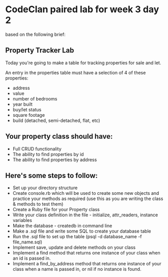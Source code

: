 # CodeClan paired lab for week 3 day 2
based on the following brief:

## Property Tracker Lab
Today you're going to make a table for tracking properties for sale and let.

An entry in the properties table must have a selection of 4 of these properties:

- address
- value
- number of bedrooms
- year built
- buy/let status
- square footage
- build (detached, semi-detached, flat, etc)

## Your property class should have:
- Full CRUD functionality
- The ability to find properties by id
- The ability to find properties by address

## Here's some steps to follow:
- Set up your directory structure
- Create console.rb which will be used to create some new objects and practice your methods as required (use this as you are writing the class & methods to test them)
- Create a Ruby file for your Property class
- Write your class definition in the file - initialize, attr_readers, instance variables
- Make the database - createdb in command line
- Make a .sql file and write some SQL to create your database table
- Run the .sql file to set up the table (psql -d database_name -f file_name.sql)
- Implement save, update and delete methods on your class
- Implement a find method that returns one instance of your class when an id is passed in.
- Implement a find_by_address method that returns one instance of your class when a name is passed in, or nil if no instance is found.
